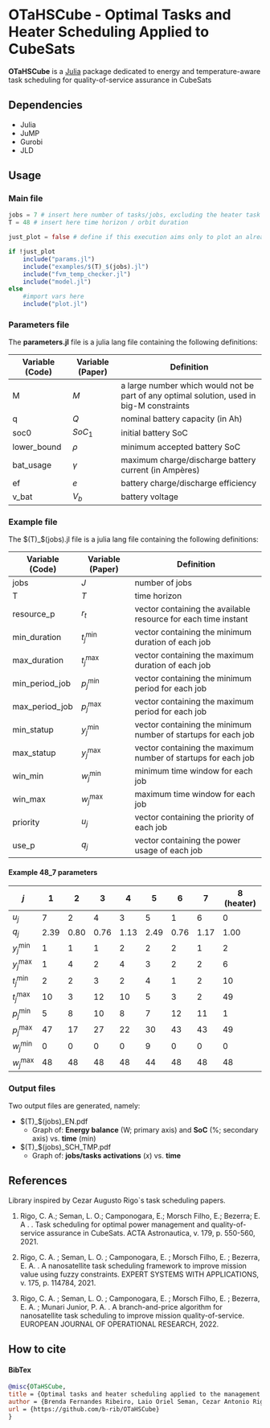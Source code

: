 # OTaHSCube - **O**ptimal **T**asks **a**nd **H**eater **S**cheduling Applied to **Cube**Sats


**OTaHSCube** is a [Julia](http://www.julialang.org/) package dedicated to energy and temperature-aware task scheduling for quality-of-service assurance in CubeSats
 
## Dependencies

* Julia
* JuMP
* Gurobi
* JLD

## Usage
### Main file
```julia
jobs = 7 # insert here number of tasks/jobs, excluding the heater task
T = 48 # insert here time horizon / orbit duration

just_plot = false # define if this execution aims only to plot an already obtained result

if !just_plot
    include("params.jl")
    include("examples/$(T)_$(jobs).jl")
    include("fvm_temp_checker.jl")
    include("model.jl")
else
    #import vars here
    include("plot.jl")
```
 
### Parameters file
The **parameters.jl** file is a julia lang file containing the following definitions:

| Variable (Code) 	| Variable (Paper)	| Definition		|
|-------------------|-------------------|-------------------|
| M 				| $M$				| a large number which would not be part of any optimal solution, used in big-M constraints
| q 				| $Q$				| nominal battery capacity (in Ah) 
| soc0		 		| $SoC_1$			| initial battery SoC
| lower_bound		| $\rho$			| minimum accepted battery SoC
| bat_usage 		| $\gamma$			| maximum charge/discharge battery current (in Ampères)
| ef 				| $e$				| battery charge/discharge efficiency
| v_bat 			| $V_b$				| battery voltage

### Example file
The \$(T)\_\$(jobs).jl file is a julia lang file containing the following definitions:

| Variable (Code) 	| Variable (Paper)	| Definition		|
|-------------------|-------------------|-------------------|
| jobs 				| $J$				| number of jobs
| T 				| $T$				| time horizon
| resource_p 		| $r_t$				| vector containing the available resource for each time instant
| min_duration 		| $t_j^{\min}$		| vector containing the minimum duration of each job
| max_duration 		| $t_j^{\max}$		| vector containing the maximum duration of each job
| min_period_job 	| $p_j^{\min}$		| vector containing the minimum period for each job
| max_period_job 	| $p_j^{\max}$		| vector containing the maximum period for each job
| min_statup 		| $y_j^{\min}$		| vector containing the minimum number of startups for each job
| max_statup 		| $y_j^{\max}$		| vector containing the maximum number of startups for each job
| win_min 			| $w_j^{\min}$		| minimum time window for each job
| win_max 			| $w_j^{\max}$		| maximum time window for each job
| priority 			| $u_j$				| vector containing the priority of each job
| use_p 			| $q_j$				| vector containing the power usage of each job


#### Example **48_7** parameters
| $j$			| 1	 	| 2	 	| 3	 	| 4	 	| 5	 	| 6	 	| 7	 	| 8 \(heater\)	|
|---------------|-------|-------|-------|-------|-------|-------|-------|---------------|
| $u_j$			| 7	 	| 2	 	| 4	 	| 3	 	| 5	 	| 1	 	| 6	 	| 0				|
| $q_j$			| 2\.39 | 0\.80 | 0\.76 | 1\.13 | 2\.49 | 0\.76 | 1\.17 | 1\.00		 	|
| $y_j^{\min}$ 	| 1	 	| 1	 	| 1	 	| 2	 	| 2	 	| 2	 	| 1	 	| 2				|
| $y_j^{\max}$ 	| 1	 	| 4	 	| 2	 	| 4	 	| 3	 	| 2	 	| 2	 	| 6				|
| $t_j^{\min}$ 	| 2	 	| 2	 	| 3	 	| 2	 	| 4	 	| 1	 	| 2	 	| 10		   	|
| $t_j^{\max}$ 	| 10	| 3	 	| 12	| 10	| 5	 	| 3	 	| 2	 	| 49		   	|
| $p_j^{\min}$  | 5	 	| 8	 	| 10	| 8	 	| 7	 	| 12	| 11	| 1				|
| $p_j^{\max}$  | 47	| 17	| 27	| 22	| 30	| 43	| 43	| 49		   	|
| $w_j^{\min}$  | 0	 	| 0	 	| 0	 	| 0	 	| 9	 	| 0	 	| 0	 	| 0				|
| $w_j^{\max}$  | 48	| 48	| 48	| 48	| 44	| 48	| 48	| 48		   	|



### Output files
 
Two output files are generated, namely:
 
* \$(T)_\$(jobs)_EN.pdf
	+ Graph of: **Energy balance** (W; primary axis) and **SoC** (%; secondary axis) vs. **time** (min)
* \$(T)_\$(jobs)_SCH_TMP.pdf
	+ Graph of: **jobs/tasks activations** ($x$) vs. **time**


## References
Library inspired by Cezar Augusto Rigo`s task scheduling papers.
 
1. Rigo, C. A.; Seman, L. O.; Camponogara, E.; Morsch Filho, E.; Bezerra; E. A . .  Task scheduling for optimal power management and quality-of-service assurance in CubeSats. ACTA Astronautica, v. 179, p. 550-560, 2021. 
 
2. Rigo, C. A. ; Seman, L. O. ; Camponogara, E. ; Morsch Filho, E. ; Bezerra, E. A. . A nanosatellite task scheduling framework to improve mission value using fuzzy constraints. EXPERT SYSTEMS WITH APPLICATIONS, v. 175, p. 114784, 2021.
 
3. Rigo, C. A. ; Seman, L. O. ; Camponogara, E. ; Morsch Filho, E. ; Bezerra, E. A. ; Munari Junior, P. A. . A branch-and-price algorithm for nanosatellite task scheduling to improve mission quality-of-service. EUROPEAN JOURNAL OF OPERATIONAL RESEARCH, 2022.

## How to cite
#### BibTex
```bibtex
@misc{OTaHSCube,
title = {Optimal tasks and heater scheduling applied to the management of CubeSats battery lifespan},
author = {Brenda Fernandes Ribeiro, Laio Oriel Seman, Cezar Antonio Rigo, Eduardo Camponogara},
url = {https://github.com/b-rib/OTaHSCube}
}
```